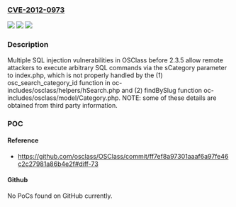 ### [CVE-2012-0973](https://cve.mitre.org/cgi-bin/cvename.cgi?name=CVE-2012-0973)
![](https://img.shields.io/static/v1?label=Product&message=n%2Fa&color=blue)
![](https://img.shields.io/static/v1?label=Version&message=n%2Fa&color=blue)
![](https://img.shields.io/static/v1?label=Vulnerability&message=n%2Fa&color=brighgreen)

### Description

Multiple SQL injection vulnerabilities in OSClass before 2.3.5 allow remote attackers to execute arbitrary SQL commands via the sCategory parameter to index.php, which is not properly handled by the (1) osc_search_category_id function in oc-includes/osclass/helpers/hSearch.php and (2) findBySlug function oc-includes/osclass/model/Category.php.  NOTE: some of these details are obtained from third party information.

### POC

#### Reference
- https://github.com/osclass/OSClass/commit/ff7ef8a97301aaaf6a97fe46c2c27981a86b4e2f#diff-73

#### Github
No PoCs found on GitHub currently.

